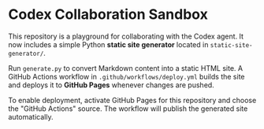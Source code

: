 # Codex Collaboration Sandbox

This repository is a playground for collaborating with the Codex agent. It now includes a simple Python **static site generator** located in `static-site-generator/`.

Run `generate.py` to convert Markdown content into a static HTML site. A GitHub
Actions workflow in `.github/workflows/deploy.yml` builds the site and deploys
it to **GitHub Pages** whenever changes are pushed.

To enable deployment, activate GitHub Pages for this repository and choose the
"GitHub Actions" source. The workflow will publish the generated site
automatically.
